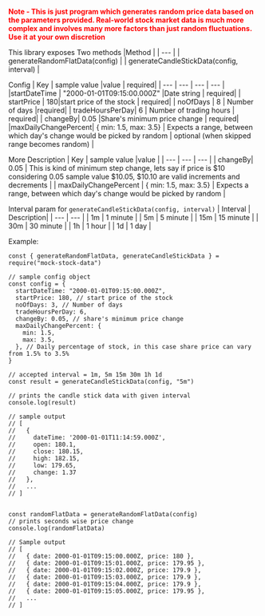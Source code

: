 <span style="color:red"> **Note - This is just program which generates random price data based on the parameters provided. Real-world stock market data is much more complex and involves many more factors than just random fluctuations. Use it at your own discretion** </span>

This library exposes Two methods
|Method |
| --- | 
| generateRandomFlatData(config) |
| generateCandleStickData(config, interval) |

Config
| Key |  sample value |value | required|
| --- | --- | --- | --- |
|startDateTime | "2000-01-01T09:15:00.000Z" |Date string | required|
| startPrice | 180|start price of the stock | required|
| noOfDays | 8 | Number of days |required|
| tradeHoursPerDay| 6 | Number of trading hours | required|
| changeBy| 0.05 |Share's minimum price change | required|
|maxDailyChangePercent|  { min: 1.5, max: 3.5} | Expects a range, between which day's change would be picked by random | optional (when skipped range becomes random) |

More Description
| Key |  sample value |value |
| --- | --- | --- |
| changeBy| 0.05 |  This is kind of minimum step change, lets say if price is $10 considering 0.05 sample value $10.05, $10.10 are valid increments and decrements | 
| maxDailyChangePercent | { min: 1.5, max: 3.5} | Expects a range, between which day's change would be picked by random |

Interval param for  ``` generateCandleStickData(config, interval) ```
| Interval | Description|
| --- | --- |
| 1m | 1 minute |
| 5m | 5 minute |
| 15m | 15 minute |
| 30m | 30 minute |
| 1h | 1 hour |
| 1d | 1 day |

Example:
```
const { generateRandomFlatData, generateCandleStickData } = require("mock-stock-data")

// sample config object
const config = {
  startDateTime: "2000-01-01T09:15:00.000Z",
  startPrice: 180, // start price of the stock
  noOfDays: 3, // Number of days
  tradeHoursPerDay: 6,
  changeBy: 0.05, // share's minimum price change
  maxDailyChangePercent: {
    min: 1.5,
    max: 3.5,
  }, // Daily percentage of stock, in this case share price can vary from 1.5% to 3.5%
}

// accepted interval = 1m, 5m 15m 30m 1h 1d
const result = generateCandleStickData(config, "5m")

// prints the candle stick data with given interval
console.log(result)

// sample output
// [
//   {
//     dateTime: '2000-01-01T11:14:59.000Z',
//     open: 180.1,
//     close: 180.15,
//     high: 182.15,
//     low: 179.65,
//     change: 1.37
//   },
//   ...
// ]


const randomFlatData = generateRandomFlatData(config)
// prints seconds wise price change
console.log(randomFlatData)

// Sample output
// [
//   { date: 2000-01-01T09:15:00.000Z, price: 180 },
//   { date: 2000-01-01T09:15:01.000Z, price: 179.95 },
//   { date: 2000-01-01T09:15:02.000Z, price: 179.9 },
//   { date: 2000-01-01T09:15:03.000Z, price: 179.9 },
//   { date: 2000-01-01T09:15:04.000Z, price: 179.9 },
//   { date: 2000-01-01T09:15:05.000Z, price: 179.95 },
//   ...
// ]
```
